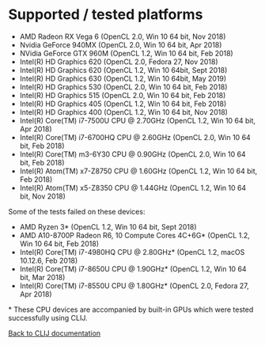 # Supported / tested platforms
* AMD Radeon RX Vega 6 (OpenCL 2.0, Win 10 64 bit, Nov 2018)
* Nvidia GeForce 940MX (OpenCL 2.0, Win 10 64 bit, Apr 2018)
* NVidia GeForce GTX 960M (OpenCL 1.2, Win 10 64 bit, Feb 2018)
* Intel(R) HD Graphics 620 (OpenCL 2.0, Fedora 27, Nov 2018)
* Intel(R) HD Graphics 620 (OpenCL 1.2, Win 10 64bit, Sept 2018)
* Intel(R) HD Graphics 630 (OpenCL 1.2, Win 10 64bit, May 2019)
* Intel(R) HD Graphics 530 (OpenCL 2.0, Win 10 64 bit, Feb 2018)
* Intel(R) HD Graphics 515 (OpenCL 2.0, Win 10 64 bit, Feb 2018)
* Intel(R) HD Graphics 405 (OpenCL 1.2, Win 10 64 bit, Feb 2018)
* Intel(R) HD Graphics 400 (OpenCL 1.2, Win 10 64 bit, Nov 2018)
* Intel(R) Core(TM) i7-7500U CPU @ 2.70GHz (OpenCL 1.2, Win 10 64 bit, Apr 2018)
* Intel(R) Core(TM) i7-6700HQ CPU @ 2.60GHz (OpenCL 2.0, Win 10 64 bit, Feb 2018)
* Intel(R) Core(TM) m3-6Y30 CPU @ 0.90GHz (OpenCL 2.0, Win 10 64 bit, Feb 2018)
* Intel(R) Atom(TM) x7-Z8750  CPU @ 1.60GHz (OpenCL 1.2, Win 10 64 bit, Feb 2018)
* Intel(R) Atom(TM) x5-Z8350  CPU @ 1.44GHz (OpenCL 1.2, Win 10 64 bit, Nov 2018)

Some of the tests failed on these devices:
* AMD Ryzen 3&ast; (OpenCL 1.2, Win 10 64 bit, Sept 2018)
* AMD A10-8700P Radeon R6, 10 Compute Cores 4C+6G&ast; (OpenCL 1.2, Win 10 64 bit, Feb 2018)
* Intel(R) Core(TM) i7-4980HQ CPU @ 2.80GHz&ast; (OpenCL 1.2, macOS 10.12.6, Feb 2018)
* Intel(R) Core(TM) i7-8650U CPU @ 1.90GHz&ast; (OpenCL 1.2, Win 10 64 bit, Mar 2018)
* Intel(R) Core(TM) i7-8550U CPU @ 1.80GHz&ast; (OpenCL 2.0, Fedora 27, Apr 2018)

 &ast; These CPU devices are accompanied by built-in GPUs which were tested successfully using CLIJ.
 
[Back to CLIJ documentation](https://clij.github.io/)
